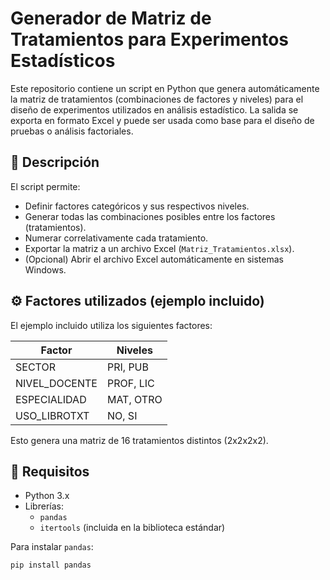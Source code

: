 # Generador de Matriz de Tratamientos para Experimentos Estadísticos

Este repositorio contiene un script en Python que genera automáticamente la matriz de tratamientos (combinaciones de factores y niveles) para el diseño de experimentos utilizados en análisis estadístico. La salida se exporta en formato Excel y puede ser usada como base para el diseño de pruebas o análisis factoriales.

## 🧪 Descripción

El script permite:

- Definir factores categóricos y sus respectivos niveles.
- Generar todas las combinaciones posibles entre los factores (tratamientos).
- Numerar correlativamente cada tratamiento.
- Exportar la matriz a un archivo Excel (`Matriz_Tratamientos.xlsx`).
- (Opcional) Abrir el archivo Excel automáticamente en sistemas Windows.

## ⚙️ Factores utilizados (ejemplo incluido)

El ejemplo incluido utiliza los siguientes factores:

| Factor          | Niveles          |
|-----------------|------------------|
| SECTOR          | PRI, PUB         |
| NIVEL_DOCENTE   | PROF, LIC        |
| ESPECIALIDAD    | MAT, OTRO        |
| USO_LIBROTXT    | NO, SI           |

Esto genera una matriz de 16 tratamientos distintos (2x2x2x2).

## 📁 Requisitos

- Python 3.x
- Librerías:
  - `pandas`
  - `itertools` (incluida en la biblioteca estándar)

Para instalar `pandas`:

```bash
pip install pandas
